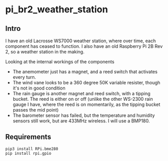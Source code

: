 # pi_br2_weather_station

## Intro

I have an old Lacrosse WS7000 weather station, where over time, each component has ceased to function.  I also have an old Raspberry Pi 2B Rev 2, so a weather station in the making.

Looking at the internal workings of the components
* The anemometer just has a magnet, and a reed switch that activates every turn.
* The wind vane looks to be a 360 degree 50K variable resister, though it's not in good condition
* The rain gauge is another magnet and reed switch, with a tipping bucket. The reed is either on or off (unlike the other WS-2300 rain gauge I have, where the reed is on momentarily, as the tipping bucket passes the mid point)
* The barometer sensor has failed, but the temperature and humidity sensors still work, but are 433MHz wireless. I will use a BMP180.

## Requirements
```
pip3 install RPi.bme280
pip install rpi.gpio
```
